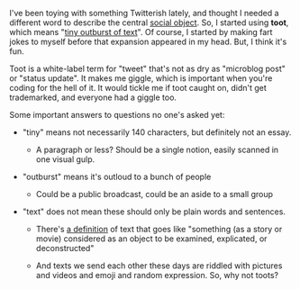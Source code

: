 I've been toying with something Twitterish lately, and thought I needed a
different word to describe the central [social object][]. So, I started using
**toot**, which means "[tiny outburst of text][toot]". Of course, I started by
making fart jokes to myself before that expansion appeared in my head. But, I
think it's fun.

<!--more-->

[social object]: http://en.wikipedia.org/wiki/Social_objects

Toot is a white-label term for "tweet" that's not as dry as "microblog post"
or "status update". It makes me giggle, which is important when you're
coding for the hell of it. It would tickle me if toot caught on, didn't get
trademarked, and everyone had a giggle too.

Some important answers to questions no one's asked yet:

  * "tiny" means not necessarily 140 characters, but definitely not an essay.
  
    * A paragraph or less? Should be a single notion, easily scanned in one
      visual gulp.

  * "outburst" means it's outloud to a bunch of people

    * Could be a public broadcast, could be an aside to a small group

  * "text" does not mean these should only be plain words and sentences.

    * There's [a definition][def] of text that goes like "something (as a
      story or movie) considered as an object to be examined, explicated, or
      deconstructed"

    * And texts we send each other these days are riddled with pictures and
      videos and emoji and random expression. So, why not toots?

[def]: http://www.merriam-webster.com/dictionary/text
[toot]: https://github.com/lmorchard/toothub/tree/ea774e76c7688e33ca5ec8144d13ae1a4c1546da#what

<!-- vim: set wrap wm=5 syntax=mkd textwidth=78: -->
